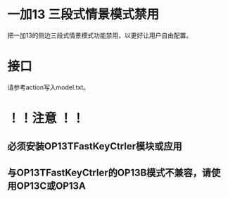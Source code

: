 # 一加13 三段式情景模式禁用

把一加13的侧边三段式情景模式功能禁用，以更好让用户自由配置。

# 接口

请参考action写入model.txt。

# ！！注意 ！！
## 必须安装OP13TFastKeyCtrler模块或应用
## 与OP13TFastKeyCtrler的OP13B模式不兼容，请使用OP13C或OP13A